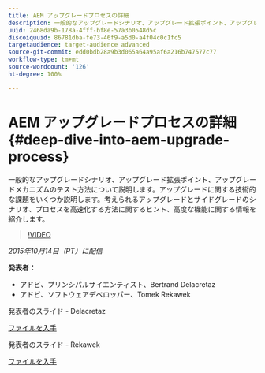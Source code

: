 ```yaml
---
title: AEM アップグレードプロセスの詳細
description: 一般的なアップグレードシナリオ、アップグレード拡張ポイント、アップグレードメカニズムのテスト方法について説明します。アップグレードに関する技術的な課題をいくつか説明します。考えられるアップグレードとサイドグレードのシナリオ、プロセスを高速化する方法に関するヒント、高度な機能に関する情報を紹介します。
uuid: 2468da9b-178a-4fff-bf8e-57a3b0548d5c
discoiquuid: 86781dba-fe73-46f9-a5d0-a4f04c0c1fc5
targetaudience: target-audience advanced
source-git-commit: edd0bdb28a9b3d065a64a95af6a216b747577c77
workflow-type: tm+mt
source-wordcount: '126'
ht-degree: 100%

---
```


# AEM アップグレードプロセスの詳細{#deep-dive-into-aem-upgrade-process}

一般的なアップグレードシナリオ、アップグレード拡張ポイント、アップグレードメカニズムのテスト方法について説明します。アップグレードに関する技術的な課題をいくつか説明します。考えられるアップグレードとサイドグレードのシナリオ、プロセスを高速化する方法に関するヒント、高度な機能に関する情報を紹介します。

>[!VIDEO](https://video.tv.adobe.com/v/19376/?quality=9)

*2015年10月14日（PT）に配信*

**発表者：**

* アドビ、プリンシパルサイエンティスト、Bertrand Delacretaz
* アドビ、ソフトウェアデベロッパー、Tomek Rekawek

発表者のスライド - Delacretaz

[ファイルを入手](assets/aemgems-upgrades-2015-bdelacretaz.pdf)

発表者のスライド - Rekawek

[ファイルを入手](assets/aemgems-upgrades-2015-trekaewk.pdf)
<!--
[Get back to the Overview](https://helpx.adobe.com/experience-manager/kt/eseminars/gems/aem-index.html)
-->
